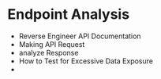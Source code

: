 # Endpoint Analysis
- Reverse Engineer API Documentation
- Making API Request
- analyze Response
- How to Test for Excessive Data Exposure
- 
